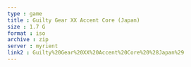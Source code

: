 ```yaml
---
type : game
title : Guilty Gear XX Accent Core (Japan)
size : 1.7 G
format : iso
archive : zip
server : myrient
link2 : Guilty%20Gear%20XX%20Accent%20Core%20%28Japan%29
---
```

